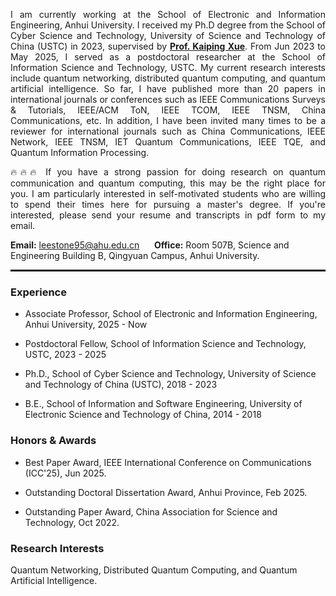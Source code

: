 <p style="text-align:justify"> I am currently working at the School of Electronic and Information Engineering, Anhui University. I received my Ph.D degree from the School of Cyber Science and Technology, University of Science and Technology of China (USTC) in 2023, supervised by <b><a href="https://faculty.ustc.edu.cn/kpxue">Prof. Kaiping Xue</a></b>. From Jun 2023 to May 2025, I served as a postdoctoral researcher at the School of Information Science and Technology, USTC. My current research interests include quantum networking, distributed quantum computing, and quantum artificial intelligence. So far, I have published more than 20 papers in international journals or conferences such as IEEE Communications Surveys & Tutorials, IEEE/ACM ToN, IEEE TCOM, IEEE TNSM, China Communications, etc. In addition, I have been invited many times to be a reviewer for international journals such as China Communications, IEEE Network, IEEE TNSM, IET Quantum Communications, IEEE TQE, and Quantum Information Processing. </p>

<p style="text-align:justify">🔥🔥🔥 If you have a strong passion for doing research on quantum communication and quantum computing, this may be the right place for you. I am particularly interested in self-motivated students who are willing to spend their times here for pursuing a master's degree. If you're interested, please send your resume and transcripts in pdf form to my email.</p>

<b>Email:</b> leestone95@ahu.edu.cn &nbsp;&nbsp;&nbsp;&nbsp; <b>Office:</b> Room 507B, Science and Engineering Building B, Qingyuan Campus, Anhui University.

<hr style="border-top: 2px solid black;"> 

### Experience
- Associate Professor, School of Electronic and Information Engineering, Anhui University, 2025 - Now

- Postdoctoral Fellow, School of Information Science and Technology, USTC, 2023 - 2025

- Ph.D., School of Cyber Science and Technology, University of Science and Technology of China (USTC), 2018 - 2023

- B.E., School of Information and Software Engineering, University of Electronic Science and Technology of China, 2014 - 2018

### Honors & Awards
- Best Paper Award, IEEE International Conference on Communications (ICC'25), Jun 2025.

- Outstanding Doctoral Dissertation Award, Anhui Province, Feb 2025.

- Outstanding Paper Award, China Association for Science and Technology, Oct 2022.

### Research Interests
Quantum Networking, Distributed Quantum Computing, and Quantum Artificial Intelligence.

